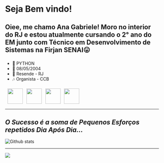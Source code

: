 
# Seja Bem vindo!


## Oiee, me chamo Ana Gabriele! Moro no interior do RJ e estou atualmente cursando o 2° ano do EM junto com Técnico em Desenvolvimento de Sistemas na Firjan SENAI😛
###
- 🐍 PYTHON
- 💫 08/05/2004
- 📍 Resende - RJ
- 🎶 Organista - CCB
###

<p>
&nbsp; <a href="https://www.instagram.com/ana.gabriele.chaves/" target="_blank" rel="noopener noreferrer"><img src="https://img.icons8.com/plasticine/100/000000/instagram-new.png" width="50" /></a>  
&nbsp; <a href="https://www.twitter.com/in/anagabrielechaves/" target="_blank" rel="noopener noreferrer"><img src="https://img.icons8.com/plasticine/100/000000/twitter.png" width="50" /></a>
&nbsp; <a href="https://www.linkedin.com/in/anagabrielechaves/" target="_blank" rel="noopener noreferrer"><img src="https://img.icons8.com/plasticine/100/000000/linkedin.png" width="50" /></a>
&nbsp; <a href="https://www.gmail.com/anagabrielecnp/" target="_blank" rel="noopener noreferrer"><img src="https://img.icons8.com/plasticine/100/000000/gmail.png" width="50" /></a>

---
## *O Sucesso é a soma de Pequenos Esforços repetidos Dia Após Dia...*
![Github stats](https://github-readme-stats.vercel.app/api?username=anagabrielecnp&count_private=true&show_icons=true&theme=dracula)

---

![](https://komarev.com/ghpvc/?username=anagabrielecnp&color=blue&style=flat)

